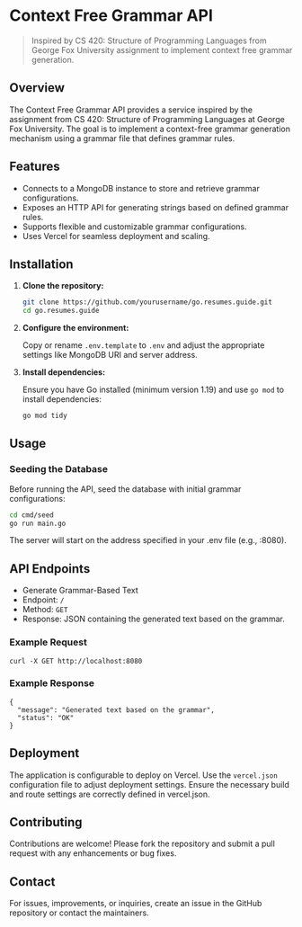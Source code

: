 # Context Free Grammar API

> Inspired by CS 420: Structure of Programming Languages from George Fox University assignment to implement context free grammar generation.

## Overview

The Context Free Grammar API provides a service inspired by the assignment from CS 420: Structure of Programming Languages at George Fox University. The goal is to implement a context-free grammar generation mechanism using a grammar file that defines grammar rules.

## Features

- Connects to a MongoDB instance to store and retrieve grammar configurations.
- Exposes an HTTP API for generating strings based on defined grammar rules.
- Supports flexible and customizable grammar configurations.
- Uses Vercel for seamless deployment and scaling.

## Installation

1. **Clone the repository:**

    ```bash
    git clone https://github.com/yourusername/go.resumes.guide.git
    cd go.resumes.guide
    ```

2. **Configure the environment:**

    Copy or rename `.env.template` to `.env` and adjust the appropriate settings like MongoDB URI and server address.

3. **Install dependencies:**

    Ensure you have Go installed (minimum version 1.19) and use `go mod` to install dependencies:

    ```bash
    go mod tidy
    ```

## Usage

### Seeding the Database

Before running the API, seed the database with initial grammar configurations:

```bash
cd cmd/seed
go run main.go
```

The server will start on the address specified in your .env file (e.g., :8080).

## API Endpoints
- Generate Grammar-Based Text
- Endpoint: `/`
- Method: `GET`
- Response: JSON containing the generated text based on the grammar.


### Example Request
```
curl -X GET http://localhost:8080
```

### Example Response
```
{
  "message": "Generated text based on the grammar",
  "status": "OK"
}
```

## Deployment
The application is configurable to deploy on Vercel. Use the `vercel.json` configuration file to adjust deployment settings. Ensure the necessary build and route settings are correctly defined in vercel.json.

## Contributing
Contributions are welcome! Please fork the repository and submit a pull request with any enhancements or bug fixes.


## Contact
For issues, improvements, or inquiries, create an issue in the GitHub repository or contact the maintainers.
